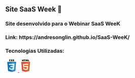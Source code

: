 ## Site SaaS Week 👋 
<h3 align="left">Site desenvolvido para o Webinar SaaS WeeK</h3>
<h3 align="left">Link: https://andresonglin.github.io/SaaS-WeeK/</h3>

<h3 align="left">Tecnologias Utilizadas:</h3>
<p align="left"> <a href="https://www.w3schools.com/css/" target="_blank" rel="noreferrer"> <img src="https://raw.githubusercontent.com/devicons/devicon/master/icons/css3/css3-original-wordmark.svg" alt="css3" width="40" height="40"/> </a> <a href="https://www.w3.org/html/" target="_blank" rel="noreferrer"> <img src="https://raw.githubusercontent.com/devicons/devicon/master/icons/html5/html5-original-wordmark.svg" alt="html5" width="40" height="40"/> </a> </p>
